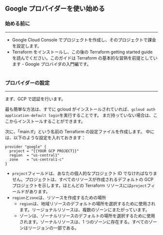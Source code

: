## Google プロバイダーを使い始める

### 始める前に

---

- Google Cloud Console でプロジェクトを作成し、そのプロジェクトで課金を設定します。
  <br>
- Terraform をインストールし、この後の Terraform getting started guide を読んでください。このガイドは Terraform の基本的な習熟を前提としています - Google プロバイダの入門編です。
  <br>
  <br>

### プロバイダーの設定

---

まず、GCP で認証を行います。

最も簡単な方法は、すでに gcloud がインストールされていれば、`gcloud auth application-default login`を実行することです。
まだ持っていない場合は、ここからインストールすることができます。

次に、「main.tf」という名前の Terraform の設定ファイルを作成します。
中には、以下のような設定を入れておきます：

```
provider "google" {
  project = "{{YOUR GCP PROJECT}}"
  region  = "us-central1"
  zone    = "us-central1-c"
}
```

- `project`フィールドは、あなたの個人的なプロジェクト ID でなければなりません。プロジェクトは、すべてのリソースが作成されるデフォルトの GCP プロジェクトを示します。ほとんどの Terraform リソースには`project`フィールドがあります。
  <br>
- `region`と`zone`は、リソースを作成するための場所
  - `region`は、地域リソースのデフォルトの場所を選択するために使用されます。リージョナルリソースは、複数のゾーンにまたがっています。
  - ゾーンは、ゾーナルリソースのデフォルトの場所を選択するために使用されます。ゾーナルリソースは、1 つのゾーンに存在する。すべてのゾーンはリージョンの一部である。
